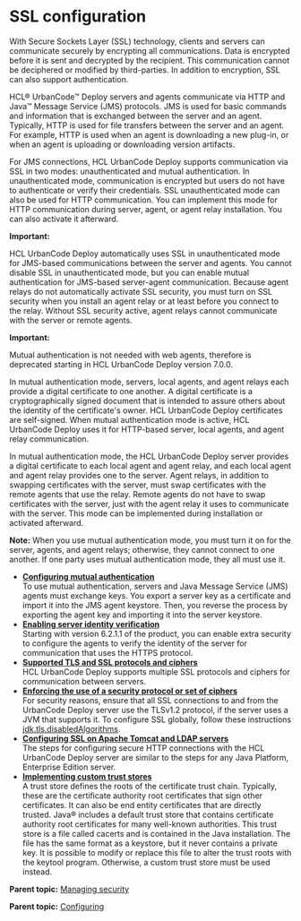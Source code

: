 # SSL configuration

With Secure Sockets Layer \(SSL\) technology, clients and servers can communicate securely by encrypting all communications. Data is encrypted before it is sent and decrypted by the recipient. This communication cannot be deciphered or modified by third-parties. In addition to encryption, SSL can also support authentication.

HCL® UrbanCode™ Deploy servers and agents communicate via HTTP and Java™ Message Service \(JMS\) protocols. JMS is used for basic commands and information that is exchanged between the server and an agent. Typically, HTTP is used for file transfers between the server and an agent. For example, HTTP is used when an agent is downloading a new plug-in, or when an agent is uploading or downloading version artifacts.

For JMS connections, HCL UrbanCode Deploy supports communication via SSL in two modes: unauthenticated and mutual authentication. In unauthenticated mode, communication is encrypted but users do not have to authenticate or verify their credentials. SSL unauthenticated mode can also be used for HTTP communication. You can implement this mode for HTTP communication during server, agent, or agent relay installation. You can also activate it afterward.

**Important:** 

HCL UrbanCode Deploy automatically uses SSL in unauthenticated mode for JMS-based communications between the server and agents. You cannot disable SSL in unauthenticated mode, but you can enable mutual authentication for JMS-based server-agent communication. Because agent relays do not automatically activate SSL security, you must turn on SSL security when you install an agent relay or at least before you connect to the relay. Without SSL security active, agent relays cannot communicate with the server or remote agents.

**Important:** 

Mutual authentication is not needed with web agents, therefore is deprecated starting in HCL UrbanCode Deploy version 7.0.0.

In mutual authentication mode, servers, local agents, and agent relays each provide a digital certificate to one another. A digital certificate is a cryptographically signed document that is intended to assure others about the identity of the certificate's owner. HCL UrbanCode Deploy certificates are self-signed. When mutual authentication mode is active, HCL UrbanCode Deploy uses it for HTTP-based server, local agents, and agent relay communication.

In mutual authentication mode, the HCL UrbanCode Deploy server provides a digital certificate to each local agent and agent relay, and each local agent and agent relay provides one to the server. Agent relays, in addition to swapping certificates with the server, must swap certificates with the remote agents that use the relay. Remote agents do not have to swap certificates with the server, just with the agent relay it uses to communicate with the server. This mode can be implemented during installation or activated afterward.

**Note:** When you use mutual authentication mode, you must turn it on for the server, agents, and agent relays; otherwise, they cannot connect to one another. If one party uses mutual authentication mode, they all must use it.

-   **[Configuring mutual authentication](../../com.udeploy.install.doc/topics/ssl_mutual_auth.md)**  
To use mutual authentication, servers and Java Message Service \(JMS\) agents must exchange keys. You export a server key as a certificate and import it into the JMS agent keystore. Then, you reverse the process by exporting the agent key and importing it into the server keystore.
-   **[Enabling server identity verification](../../com.udeploy.install.doc/topics/ssl_addl_security.md)**  
Starting with version 6.2.1.1 of the product, you can enable extra security to configure the agents to verify the identity of the server for communication that uses the HTTPS protocol.
-   **[Supported TLS and SSL protocols and ciphers](../../com.udeploy.install.doc/topics/ssl_compatibility.md)**  
HCL UrbanCode Deploy supports multiple SSL protocols and ciphers for communication between servers.
-   **[Enforcing the use of a security protocol or set of ciphers](../../com.udeploy.install.doc/topics/ssl_protocol_enforce.md)**  
For security reasons, ensure that all SSL connections to and from the UrbanCode Deploy server use the TLSv1.2 protocol, if the server uses a JVM that supports it. To configure SSL globally, follow these instructions [jdk.tls.disabledAlgorithms](https://www.ibm.com/support/knowledgecenter/en/SSYKE2_8.0.0/com.java.security.component.80.doc/security-component/jsse2Docs/disabledalgorithms.html).
-   **[Configuring SSL on Apache Tomcat and LDAP servers](../../com.udeploy.doc/topics/ssl_config.md)**  
The steps for configuring secure HTTP connections with the HCL UrbanCode Deploy server are similar to the steps for any Java Platform, Enterprise Edition server.
-   **[Implementing custom trust stores](../../com.udeploy.admin.doc/topics/ssl_truststores.md)**  
A trust store defines the roots of the certificate trust chain. Typically, these are the certificate authority root certificates that sign other certificates. It can also be end entity certificates that are directly trusted. Java® includes a default trust store that contains certificate authority root certificates for many well-known authorities. This trust store is a file called cacerts and is contained in the Java installation. The file has the same format as a keystore, but it never contains a private key. It is possible to modify or replace this file to alter the trust roots with the keytool program. Otherwise, a custom trust store must be used instead.

**Parent topic:** [Managing security](../../com.udeploy.admin.doc/topics/security_ch.md)

**Parent topic:** [Configuring](../topics/c_node_configuring.md)

